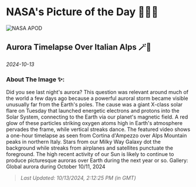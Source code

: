 
# NASA's Picture of the Day 🧑‍🚀💫

  ![NASA APOD](undefined)
  
  ## Aurora Timelapse Over Italian Alps 🪄🌌
  
  _2024-10-13_
  
  ### About The Image ✨: 
  
  Did you see last night's aurora? This question was relevant around much of the world a few days ago because a powerful auroral storm became visible unusually far from the Earth's poles. The cause was a giant X-class solar flare on Tuesday that launched energetic electrons and protons into the Solar System, connecting to the Earth via our planet's magnetic field.  A red glow of these particles striking oxygen atoms high in  Earth's atmosphere pervades the frame, while vertical streaks dance. The featured video shows a one-hour timelapse as seen from Cortina d'Ampezzo over Alps Mountain peaks in northern Italy.  Stars from our Milky Way Galaxy dot the background while  streaks from airplanes and satellites punctuate the foreground. The high recent activity of our Sun is likely to continue to produce picturesque auroras over Earth during the next year or so.   Gallery: Global aurora during October 10/11, 2024
  
  
  
  > _Last Updated: 10/13/2024, 2:12:25 PM (in GMT)_
  